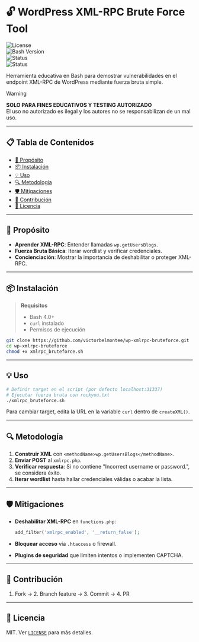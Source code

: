 # 🔓 WordPress XML-RPC Brute Force Tool

![License](https://img.shields.io/badge/license-MIT-red.svg)  
![Bash Version](https://img.shields.io/badge/bash-4.0%2B-green.svg)  
![Status](https://img.shields.io/badge/purpose-Educational%20Only-orange.svg)  
![Status](https://img.shields.io/badge/status-active-success.svg)  

Herramienta educativa en Bash para demostrar vulnerabilidades en el endpoint XML-RPC de WordPress mediante fuerza bruta simple.

> [!WARNING]  
> **SOLO PARA FINES EDUCATIVOS Y TESTING AUTORIZADO**  
> El uso no autorizado es ilegal y los autores no se responsabilizan de un mal uso.

---

## 📋 Tabla de Contenidos

- [🎯 Propósito](#-propósito)  
- [📦 Instalación](#-instalación)  
- [💡 Uso](#-uso)  
- [🔍 Metodología](#-metodología)  
- [🛡️ Mitigaciones](#️-mitigaciones)  
- [🤝 Contribución](#-contribución)  
- [📄 Licencia](#-licencia)  

---

## 🎯 Propósito

- **Aprender XML-RPC**: Entender llamadas `wp.getUsersBlogs`.  
- **Fuerza Bruta Básica**: Iterar wordlist y verificar credenciales.  
- **Concienciación**: Mostrar la importancia de deshabilitar o proteger XML-RPC.

---

## 📦 Instalación

> **Requisitos**  
> - Bash 4.0+  
> - `curl` instalado  
> - Permisos de ejecución  

```bash
git clone https://github.com/victorbelmontee/wp-xmlrpc-bruteforce.git
cd wp-xmlrpc-bruteforce
chmod +x xmlrpc_bruteforce.sh
```

---

## 💡 Uso

```bash
# Definir target en el script (por defecto localhost:31337)
# Ejecutar fuerza bruta con rockyou.txt
./xmlrpc_bruteforce.sh
```

Para cambiar target, edita la URL en la variable `curl` dentro de `createXML()`.

---

## 🔍 Metodología

1. **Construir XML** con `<methodName>wp.getUsersBlogs</methodName>`.
2. **Enviar POST** al `xmlrpc.php`.
3. **Verificar respuesta**: Si no contiene "Incorrect username or password.", se considera éxito.
4. **Iterar wordlist** hasta hallar credenciales válidas o acabar la lista.

---

## 🛡️ Mitigaciones

* **Deshabilitar XML-RPC** en `functions.php`:

  ```php
  add_filter('xmlrpc_enabled', '__return_false');
  ```
* **Bloquear acceso** vía `.htaccess` o firewall.
* **Plugins de seguridad** que limiten intentos o implementen CAPTCHA.

---

## 🤝 Contribución

1. Fork → 2. Branch feature → 3. Commit → 4. PR

---

## 📄 Licencia

MIT. Ver [`LICENSE`](LICENSE) para más detalles.

